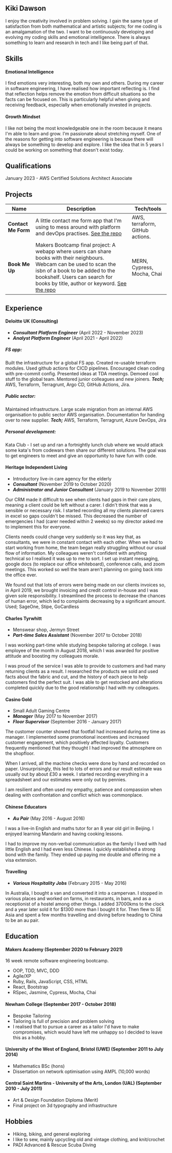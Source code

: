 ## Kiki Dawson

I enjoy the creativity involved in problem solving. I gain the same type of satisfaction from both mathematical and artistic subjects; for me coding is an amalgamation of the two. I want to be continuously developing and evolving my coding skills and emotional intelligence. There is always something to learn and research in tech and I like being part of that.

## Skills

#### Emotional Intelligence

I find emotions very interesting, both my own and others. During my career in software engineering, I have realised how important reflecting is. I find that reflection helps remove the emotion from difficult situations so the facts can be focused on. This is particularly helpful when giving and receiving feedback, especially when emotionally invested in projects.

#### Growth Mindset

I like not being the most knowledgeable one in the room because it means I'm able to learn and grow. I'm passionate about stretching myself. One of the reasons for getting into software engineering is because there will always be something to develop and explore. I like the idea that in 5 years I could be working on something that doesn't exist today.

## Qualifications
January 2023 - AWS Certified Solutions Architect Associate

## Projects

| Name                         | Description       | Tech/tools        |
| ---------------------------- | ----------------- | ----------------- |
| **Contact Me Form** | A little contact me form app that I'm using to mess around with platform and devOps practises. [See the repo](https://github.com/kikidawson/tf-aws-template-contact-form) | AWS, terraform, GitHub actions. |
| **Book Me Up**            | Makers Bootcamp final project: A webapp where users can share books with their neighbours. Webcam can be used to scan the isbn of a book to be added to the bookshelf. Users can search for books by title, author or keyword. [See the repo](https://github.com/argy-bargy/book_swap) | MERN, Cypress, Mocha, Chai |

## Experience

#### Deloitte UK (Consulting)
- ***Consultant Platform Engineer*** (April 2022 - November 2023)
- ***Analyst Platform Engineer*** (April 2021 - April 2022)

##### FS app:
Built the infrastructure for a global FS app. Created re-usable terraform modules. Used github actions for CICD pipelines. Encouraged clean coding with pre-commit config. Presented ideas at TDA meetings. Demoed cool stuff to the global team. Mentored junior colleagues and new joiners. ***Tech;*** AWS, Terraform, Terragrunt, Argo CD, GitHub Actions, Jira.

##### Public sector:
Maintained infrastructure. Large scale migration from an internal AWS organisation to public sector AWS organisation. Documentation for handing over to new supplier. ***Tech;*** AWS, Terraform, Terragrunt, Azure DevOps, Jira

##### Personal development:
Kata Club - I set up and ran a fortnightly lunch club where we would attack some kata's from codewars then share our different solutions. The goal was to get engineers to meet and give an opportunity to have fun with code.

#### Heritage Independent Living
- Introductory live-in care agency for the elderly
- ***Consultant*** (November 2019 to October 2020)
- ***Administrator and Junior Consultant*** (January 2019 to November 2019)

Our CRM made it difficult to see when clients had gaps in their care plans, meaning a client could be left without a carer. I didn't think that was a sensible or necessary risk. I started recording all my clients planned carers in excel so gaps couldn't be missed. This decreased the number of emergencies I had (carer needed within 2 weeks) so my director asked me to implement this for everyone.

Clients needs could change very suddenly so it was key that, as consultants, we were in constant contact with each other. When we had to start working from home, the team began really struggling without our usual flow of information. My colleagues weren't confident with anything technical so I realised it was up to me to sort. I set up instant messaging, google docs (to replace our office whiteboard), conference calls, and zoom meetings. This worked so well the team aren't planning on going back into the office ever.

We found out that lots of errors were being made on our clients invoices so, in April 2019, we brought invoicing and credit control in-house and I was given sole responsibility. I streamlined the process to decrease the chances of human error, which led to complaints decreasing by a significant amount. Used; SageOne, Stipe, GoCardless

#### Charles Tyrwhitt
- Menswear shop, Jermyn Street
- ***Part-time Sales Assistant*** (November 2017 to October 2018)

I was working part-time while studying bespoke tailoring at college. I was employee of the month in August 2018, which I was awarded for positive attitude and boosting my colleagues morale.

I was proud of the service I was able to provide to customers and had many returning clients as a result. I researched the products we sold and used facts about the fabric and cut, and the history of each piece to help customers find the perfect suit. I was able to get restocked and alterations completed quickly due to the good relationship I had with my colleagues.

#### Casino Gold
- Small Adult Gaming Centre
- ***Manager*** (May 2017 to November 2017)
- ***Floor Supervisor*** (September 2016 - January 2017)

The customer counter showed that footfall had increased during my time as manager. I implemented some promotional incentives and increased customer engagement, which positively affected loyalty. Customers frequently mentioned that they thought I had improved the atmosphere on the shopfloor.

When I arrived, all the machine checks were done by hand and recorded on paper. Unsurprisingly, this led to lots of errors and our result estimate was usually out by about £30 a week. I started recording everything in a spreadsheet and our estimates were only out by pennies.

I am resilient and often used my empathy, patience and compassion when dealing with confrontation and conflict which was commonplace.

#### Chinese Educators
- ***Au Pair*** (May 2016 - August 2016)

I was a live-in English and maths tutor for an 8 year old girl in Beijing. I enjoyed learning Mandarin and having cooking lessons.

I had to improve my non-verbal communication as the family I lived with had little English and I had even less Chinese. I quickly established a strong bond with the family. They ended up paying me double and offering me a visa extension.

#### Travelling
- ***Various Hospitality Jobs*** (February 2015 - May 2016)

In Australia, I bought a van and converted it into a campervan. I stopped in various places and worked on farms, in restaurants, in bars, and as a receptionist of a hostel among other things. I added 37000kms to the clock and a year later sold it for $1300 more than I bought it for. Then flew to SE Asia and spent a few months travelling and diving before heading to China to be an au pair.

## Education

#### Makers Academy (September 2020 to February 2021)
16 week remote software engineering bootcamp.

- OOP, TDD, MVC, DDD
- Agile/XP
- Ruby, Rails, JavaScript, CSS, HTML
- React, Bootstrap
- RSpec, Jasmine, Cypress, Mocha, Chai

#### Newham College (September 2017 - October 2018)

- Bespoke Tailoring
- Tailoring is full of precision and problem solving
- I realised that to pursue a career as a tailor I'd have to make compromises, which would have left me unhappy so I decided to leave this as a hobby.

#### University of the West of England, Bristol (UWE) (September 2011 to July 2014)

- Mathematics BSc (hons)
- Dissertation on network optimisation using AMPL (10,000 words)

#### Central Saint Martins - University of the Arts, London (UAL) (September 2010 - July 2011)

- Art & Design Foundation Diploma (Merit)
- Final project on 3d typography and infrastructure

## Hobbies

- Hiking, biking, and general exploring
- I like to sew, mainly upcycling old and vintage clothing, and knit/crochet
- PADI Advanced & Rescue Scuba Diving
